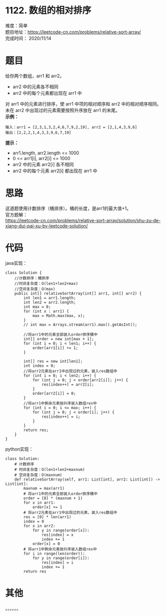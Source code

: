 # 1122. 数组的相对排序
难度：简单     
题目地址：https://leetcode-cn.com/problems/relative-sort-array/     
完成时间：  2020/11/14   
# 题目
给你两个数组，arr1 和 arr2。
+ arr2 中的元素各不相同
+ arr2 中的每个元素都出现在 arr1 中     

对 arr1 中的元素进行排序，使 arr1 中项的相对顺序和 arr2 中的相对顺序相同。未在 arr2 中出现过的元素需要按照升序放在 arr1 的末尾。  
**示例：**
```
输入：arr1 = [2,3,1,3,2,4,6,7,9,2,19], arr2 = [2,1,4,3,9,6]
输出：[2,2,2,1,4,3,3,9,6,7,19]
```
**提示：**
+ arr1.length, arr2.length <= 1000
+ 0 <= arr1[i], arr2[i] <= 1000
+ arr2 中的元素 arr2[i] 各不相同
+ arr2 中的每个元素 arr2[i] 都出现在 arr1 中

# 思路
这道题使用计数排序（桶排序）。桶的长度，是arr1的最大值+1。   
官方题解：    
https://leetcode-cn.com/problems/relative-sort-array/solution/shu-zu-de-xiang-dui-pai-xu-by-leetcode-solution/
# 代码
java实现：
```
class Solution {
    //计数排序：桶排序
    //时间复杂度：O(len1+len2+max)
    //空间复杂度：O(max)
    public int[] relativeSortArray(int[] arr1, int[] arr2) {
        int len1 = arr1.length;
        int len2 = arr2.length;
        int max = 0;
        for (int x : arr1) {
            max = Math.max(max, x);
        }
        // int max = Arrays.stream(arr1).max().getAsInt(); 
        
        //将arr1中的元素全部装入order排序桶中
        int[] order = new int[max + 1];
        for (int i = 0; i < len1; i++) {
            order[arr1[i]] += 1;
        }
        
        int[] res = new int[len1];
        int index = 0;
        //将arr2元素在arr1中出现过的元素，装入res数组中
        for (int i = 0; i < len2; i++) {
            for (int j = 0; j < order[arr2[i]]; j++) {
                res[index++] = arr2[i];
            }
            order[arr2[i]] = 0;
        }
        //将arr1中剩余元素按升序装入数组res中
        for (int i = 0; i <= max; i++) {
            for (int j = 0; j < order[i]; j++) {
                res[index++] = i;
            }
        }
        return res;
    }
}
```
python实现：
```
class Solution:
    # 计数排序
    # 时间复杂度：O(len1+len2+maxnum)
    # 空间复杂度：O(maxnum)
    def relativeSortArray(self, arr1: List[int], arr2: List[int]) -> List[int]:
        maxnum = max(arr1)
        # 将arr1中的元素全部装入order排序桶中
        order = [0] * (maxnum + 1)
        for x in arr1:
            order[x] += 1
        # 将arr2元素在arr1中出现过的元素，装入res数组中
        res = [0] * len(arr1)
        index = 0
        for x in arr2:
            for y in range(order[x]):
                res[index] = x
                index += 1
            order[x] = 0
        # 将arr1中剩余元素按升序装入数组res中
        for i in range(len(order)):
            for y in range(order[i]):
                res[index] = i
                index += 1
        return res
```
# 其他
。。。。。。